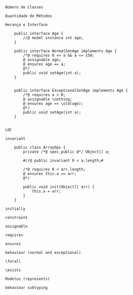     Número de Classes

    Quantidade de Métodos

    Herança e Interface

        public interface Age {
            //@ model instance int age;
        }

        public interface NormalSetAge implements Age {
            /*@ requires 0 <= a && a <= 150;
            @ assignable age;
            @ ensures age == a;
            @*/
            public void setAge(int a);
        }


        public interface ExceptionalSetAge implements Age {
            /*@ requires a < 0;
            @ assignable \nothing;
            @ ensures age == \old(age);
            @*/
            public void setAge(int a);
        }


    LOC

    invariant

        public class ArrayOps {
            private /*@ spec_public @*/ Object[] a;

            #//@ public invariant 0 < a.length;#

            /*@ requires 0 < arr.length;
            @ ensures this.a == arr;
            @*/

            public void init(Object[] arr) {
                this.a = arr;
            }
        }

    initially

    constraint

    assignable

    requires

    ensures

    behaviour (normal and exceptional)

    \forall

    \exists

    Modelos (represents)

    behaviour subtyping
